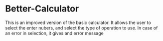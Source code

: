 # Better-Calculator
This is an improved version of the  basic calculator.
It allows the user to select the enter nubers, and select the type of operation to use. In case of an error in selection, it gives and error message
